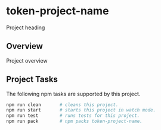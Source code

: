 # token-project-name

Project heading

## Overview

Project overview

## Project Tasks

The following npm tasks are supported by this project.

```bash
npm run clean       # cleans this project.
npm run start       # starts this project in watch mode.
npm run test        # runs tests for this project.
npm run pack        # npm packs token-project-name.
```